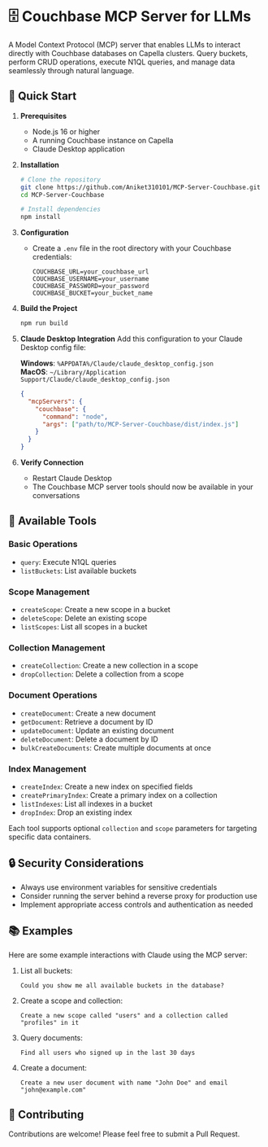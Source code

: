 # 🗄️ Couchbase MCP Server for LLMs

A Model Context Protocol (MCP) server that enables LLMs to interact directly with Couchbase databases on Capella clusters. Query buckets, perform CRUD operations, execute N1QL queries, and manage data seamlessly through natural language.

## 🚀 Quick Start

1. **Prerequisites**
   - Node.js 16 or higher
   - A running Couchbase instance on Capella
   - Claude Desktop application

2. **Installation**
   ```bash
   # Clone the repository
   git clone https://github.com/Aniket310101/MCP-Server-Couchbase.git
   cd MCP-Server-Couchbase

   # Install dependencies
   npm install
   ```

3. **Configuration**
   - Create a `.env` file in the root directory with your Couchbase credentials:
     ```env
     COUCHBASE_URL=your_couchbase_url
     COUCHBASE_USERNAME=your_username
     COUCHBASE_PASSWORD=your_password
     COUCHBASE_BUCKET=your_bucket_name
     ```

4. **Build the Project**
   ```bash
   npm run build
   ```

5. **Claude Desktop Integration**
   Add this configuration to your Claude Desktop config file:

   **Windows**: `%APPDATA%/Claude/claude_desktop_config.json`  
   **MacOS**: `~/Library/Application Support/Claude/claude_desktop_config.json`

   ```json
   {
     "mcpServers": {
       "couchbase": {
         "command": "node",
         "args": ["path/to/MCP-Server-Couchbase/dist/index.js"]
       }
     }
   }
   ```

6. **Verify Connection**
   - Restart Claude Desktop
   - The Couchbase MCP server tools should now be available in your conversations

## 📝 Available Tools

### Basic Operations
- `query`: Execute N1QL queries
- `listBuckets`: List available buckets

### Scope Management
- `createScope`: Create a new scope in a bucket
- `deleteScope`: Delete an existing scope
- `listScopes`: List all scopes in a bucket

### Collection Management
- `createCollection`: Create a new collection in a scope
- `dropCollection`: Delete a collection from a scope

### Document Operations
- `createDocument`: Create a new document
- `getDocument`: Retrieve a document by ID
- `updateDocument`: Update an existing document
- `deleteDocument`: Delete a document by ID
- `bulkCreateDocuments`: Create multiple documents at once

### Index Management
- `createIndex`: Create a new index on specified fields
- `createPrimaryIndex`: Create a primary index on a collection
- `listIndexes`: List all indexes in a bucket
- `dropIndex`: Drop an existing index

Each tool supports optional `collection` and `scope` parameters for targeting specific data containers.

## 🔒 Security Considerations

- Always use environment variables for sensitive credentials
- Consider running the server behind a reverse proxy for production use
- Implement appropriate access controls and authentication as needed

## 📚 Examples

Here are some example interactions with Claude using the MCP server:

1. List all buckets:
   ```
   Could you show me all available buckets in the database?
   ```

2. Create a scope and collection:
   ```
   Create a new scope called "users" and a collection called "profiles" in it
   ```

3. Query documents:
   ```
   Find all users who signed up in the last 30 days
   ```

4. Create a document:
   ```
   Create a new user document with name "John Doe" and email "john@example.com"
   ```

## 🤝 Contributing

Contributions are welcome! Please feel free to submit a Pull Request. 